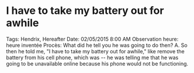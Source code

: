# I have to take my battery out for awhile

Tags: Hendrix, Hereafter
Date: 02/05/2015 8:00 AM
Observation heure: heure inventée
Procès: What did he tell you he was going to do then?
A. So then he told me, "I have to take my battery out for
awhile," like remove the battery from his cell phone, which
was -- he was telling me that he was going to be unavailable
online because his phone would not be functioning.